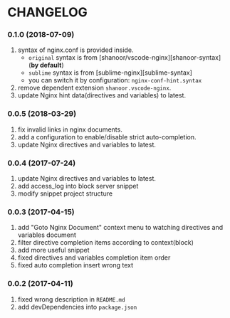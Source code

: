 # CHANGELOG

### 0.1.0 (2018-07-09)

1. syntax of nginx.conf is provided inside.
	- `original` syntax is from [shanoor/vscode-nginx][shanoor-syntax] (**by default**)
	- `sublime` syntax is from [sublime-nginx][sublime-syntax]
	- you can switch it by configuration: `nginx-conf-hint.syntax`
2. remove dependent extension `shanoor.vscode-nginx`.
3. update Nginx hint data(directives and variables) to latest.

### 0.0.5 (2018-03-29)

1. fix invalid links in nginx documents.
2. add a configuration to enable/disable strict auto-completion.
3. update Nginx directives and variables to latest.

### 0.0.4 (2017-07-24)

1. update Nginx directives and variables to latest.
2. add access_log into block server snippet
3. modify snippet project structure

### 0.0.3 (2017-04-15)

1. add "Goto Nginx Document" context menu to watching directives and variables document
2. filter directive completion items according to context(block)
3. add more useful snippet
4. fixed directives and variables completion item order 
5. fixed auto completion insert wrong text

### 0.0.2 (2017-04-11)

1. fixed wrong description in `README.md`
2. add devDependencies into `package.json`
